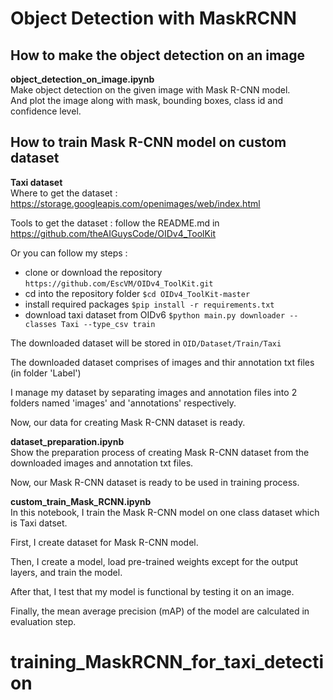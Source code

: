 # Object Detection with MaskRCNN

## How to make the object detection on an image
**object_detection_on_image.ipynb**  
Make object detection on the given image with Mask R-CNN model.  
And plot the image along with mask, bounding boxes, class id and confidence level.  

## How to train Mask R-CNN model on custom dataset
**Taxi dataset**  
Where to get the dataset : https://storage.googleapis.com/openimages/web/index.html  

Tools to get the dataset : follow the README.md in https://github.com/theAIGuysCode/OIDv4_ToolKit  

Or you can follow my steps :
- clone or download the repository `https://github.com/EscVM/OIDv4_ToolKit.git`
- cd into the repository folder `$cd OIDv4_ToolKit-master`  
- install required packages `$pip install -r requirements.txt`  
- download taxi dataset from OIDv6 `$python main.py downloader --classes Taxi --type_csv train`  

The downloaded dataset will be stored in `OID/Dataset/Train/Taxi`  

The downloaded dataset comprises of images and thir annotation txt files (in folder 'Label')  

I manage my dataset by separating images and annotation files into 2 folders named 'images' and 'annotations' respectively.  

Now, our data for creating Mask R-CNN dataset is ready.

**dataset_preparation.ipynb**  
Show the preparation process of creating Mask R-CNN dataset from the downloaded images and annotation txt files.  

Now, our Mask R-CNN dataset is ready to be used in training process.

**custom_train_Mask_RCNN.ipynb**  
In this notebook, I train the Mask R-CNN model on one class dataset which is Taxi datset.  

First, I create dataset for Mask R-CNN model.  

Then, I create a model, load pre-trained weights except for the output layers, and train the model.  

After that, I test that my model is functional by testing it on an image.  

Finally, the mean average precision (mAP) of the model are calculated in evaluation step.  
# training_MaskRCNN_for_taxi_detection
